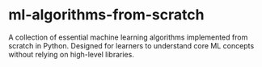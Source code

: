 # ml-algorithms-from-scratch
A collection of essential machine learning algorithms implemented from scratch in Python. Designed for learners to understand core ML concepts without relying on high-level libraries.
